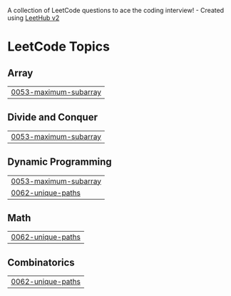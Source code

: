 A collection of LeetCode questions to ace the coding interview! - Created using [LeetHub v2](https://github.com/arunbhardwaj/LeetHub-2.0)
<!---LeetCode Topics Start-->
# LeetCode Topics
## Array
|  |
| ------- |
| [0053-maximum-subarray](https://github.com/VIJAY-ATHITHYAA/LeetCode/tree/master/0053-maximum-subarray) |
## Divide and Conquer
|  |
| ------- |
| [0053-maximum-subarray](https://github.com/VIJAY-ATHITHYAA/LeetCode/tree/master/0053-maximum-subarray) |
## Dynamic Programming
|  |
| ------- |
| [0053-maximum-subarray](https://github.com/VIJAY-ATHITHYAA/LeetCode/tree/master/0053-maximum-subarray) |
| [0062-unique-paths](https://github.com/VIJAY-ATHITHYAA/LeetCode/tree/master/0062-unique-paths) |
## Math
|  |
| ------- |
| [0062-unique-paths](https://github.com/VIJAY-ATHITHYAA/LeetCode/tree/master/0062-unique-paths) |
## Combinatorics
|  |
| ------- |
| [0062-unique-paths](https://github.com/VIJAY-ATHITHYAA/LeetCode/tree/master/0062-unique-paths) |
<!---LeetCode Topics End-->